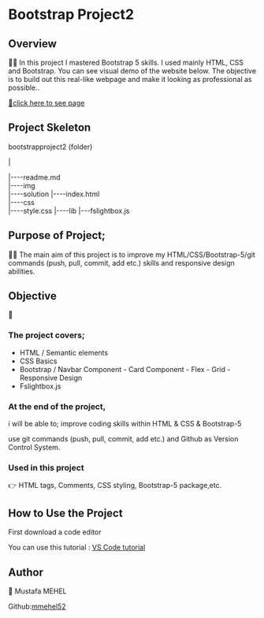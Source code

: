# Bootstrap Project2

## Overview

👨‍💻 In this project I mastered Bootstrap 5 skills. I used mainly HTML, CSS and Bootstrap. You can see visual demo of the website below. The objective is to build out this real-like webpage and make it looking as professional as possible..

 <a href="https://mmehel52.github.io/bootstrapproject2">📍click here to see page</a> 

## Project Skeleton
bootstrapproject2 (folder)

|

|----readme.md             
|----img            
|----solution
        |----index.html  
|----css      
      |----style.css
|----lib
      |---fslightbox.js
      
## Purpose of Project;
👨‍💻 The main aim of this project is to improve my HTML/CSS/Bootstrap-5/git commands (push, pull, commit, add etc.) skills and responsive design abilities.

## Objective
 🎯
### The project covers;
<ol style="list-style-type: disc"> 
      <li>HTML / Semantic elements</li>
      <li> CSS Basics</li>
      <li> Bootstrap / Navbar Component - Card Component - Flex - Grid - Responsive Design</li>
      <li>Fslightbox.js</li>
      <liFontawesome</li>
    </ol>

  
### At the end of the project,
i will be able to; improve coding skills within HTML & CSS & Bootstrap-5

use git commands (push, pull, commit, add etc.) and Github as Version Control System.

### Used in this project
👉 HTML tags, Comments, CSS styling, Bootstrap-5 package,etc.

##  How to Use the Project
First download a code editor

You can use this tutorial : <a href="https://www.youtube.com/watch?v=fJEbVCrEMSE">VS Code tutorial</a>

## Author
👤 Mustafa MEHEL


Github:<a href="https://github.com/mmehel52">mmehel52</a>
